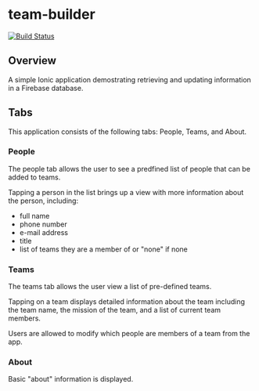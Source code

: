 # team-builder

[![Build Status][travis-badge]][travis-badge-url]

## Overview

A simple Ionic application demostrating retrieving and updating information
in a Firebase database.

## Tabs

This application consists of the following tabs: People, Teams, and About.

### People

The people tab allows the user to see a predfined list of people that can be
added to teams.

Tapping a person in the list brings up a view with more information about
the person, including:

- full name
- phone number
- e-mail address
- title
- list of teams they are a member of or "none" if none

### Teams

The teams tab allows the user view a list of pre-defined teams.

Tapping on a team displays detailed information about the team including the
team name, the mission of the team, and a list of current team members.

Users are allowed to modify which people are members of a team from the app.

### About

Basic "about" information is displayed.


[travis-badge]: https://travis-ci.org/kensodemann/team-builder.svg?branch=master
[travis-badge-url]: https://travis-ci.org/kensodemann/team-builder
